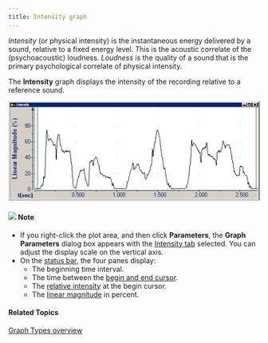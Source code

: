```yaml
---
title: Intensity graph
---
```


*Intensity* (or physical intensity) is the instantaneous energy delivered by a sound, relative to a fixed energy level. This is the acoustic correlate of the (psychoacoustic) loudness. *Loudness* is the quality of a sound that is the primary psychological correlate of physical intensity.

The **Intensity** graph displays the intensity of the recording relative to a reference sound.

![](../../../../images/007-1.png)

#### ![](../../../../images/001.png) **Note**
- If you right-click the plot area, and then click **Parameters**, the **Graph Parameters** dialog box appears with the [Intensity tab](../parameters/intensity-tab) selected. You can adjust the display scale on the vertical axis.
- On the [status bar](../../tools/status-bar), the four panes display:
  - The beginning time interval.
  - The time between the [begin and end cursor](../begin-end-cursors).
  - The [relative intensity](../parameters/intensity-tab) at the begin cursor.
  - The [linear magnitude](../parameters/intensity-tab) in percent.

#### **Related Topics**
[Graph Types overview](overview)
